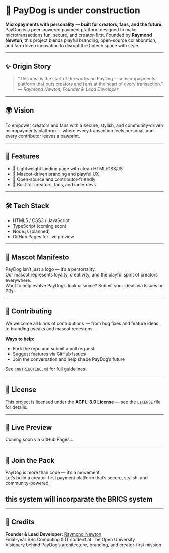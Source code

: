 
# 🐶 PayDog is under construction

**Micropayments with personality — built for creators, fans, and the future.**  
PayDog is a peer-powered payment platform designed to make microtransactions fun, secure, and creator-first. Founded by **Raymond Newton**, this project blends playful branding, open-source collaboration, and fan-driven innovation to disrupt the fintech space with style.

---

## ✨ Origin Story

> “This idea is the start of the works on PayDog — a micropayments platform that puts creators and fans at the heart of every transaction.”  
> — *Raymond Newton, Founder & Lead Developer*

---

## 🌍 Vision

To empower creators and fans with a secure, stylish, and community-driven micropayments platform — where every transaction feels personal, and every contributor leaves a pawprint.

---

## 🚀 Features

- 💸 Lightweight landing page with clean HTML/CSS/JS  
- 🐾 Mascot-driven branding and playful UX  
- 🔐 Open-source and contributor-friendly  
- 🔧 Built for creators, fans, and indie devs  

---

## 🛠️ Tech Stack

- HTML5 / CSS3 / JavaScript  
- TypeScript (coming soon)  
- Node.js (planned)  
- GitHub Pages for live preview  

---

## 🎨 Mascot Manifesto

PayDog isn’t just a logo — it’s a personality.  
Our mascot represents loyalty, creativity, and the playful spirit of creators everywhere.  
Want to help evolve PayDog’s look or voice? Submit your ideas via Issues or PRs!

---

## 🤝 Contributing

We welcome all kinds of contributions — from bug fixes and feature ideas to branding tweaks and mascot redesigns.

**Ways to help:**

- Fork the repo and submit a pull request  
- Suggest features via GitHub Issues  
- Join the conversation and help shape PayDog’s future  

See [`CONTRIBUTING.md`](CONTRIBUTING.md) for full guidelines.

---

## 📄 License

This project is licensed under the **AGPL-3.0 License** — see the [`LICENSE`](LICENSE) file for details.

---

## 🔗 Live Preview

Coming soon via GitHub Pages...

---

## 🐾 Join the Pack

PayDog is more than code — it’s a movement.  
Let’s build a creator-first payment platform that’s secure, stylish, and community-powered.
## this system will incorparate the BRICS system ##

---

## 👤 Credits

**Founder & Lead Developer:** [Raymond Newton](https://github.com/GangsterJesus)  
Final-year BSc Computing & IT student at The Open University  
Visionary behind PayDog’s architecture, branding, and creator-first mission
